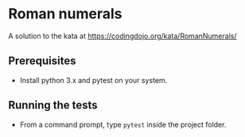 # Roman numerals

A solution to the kata at https://codingdojo.org/kata/RomanNumerals/

## Prerequisites
* Install python 3.x and pytest on your system.

## Running the tests
* From a command prompt, type `pytest` inside the project folder.
